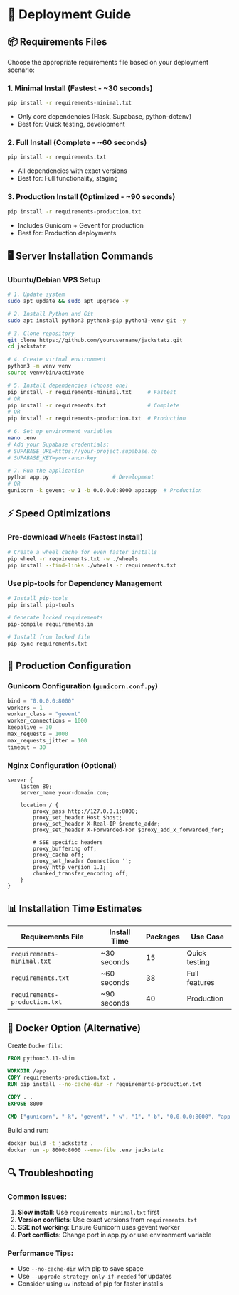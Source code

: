 # 🚀 Deployment Guide

## 📦 Requirements Files

Choose the appropriate requirements file based on your deployment scenario:

### 1. **Minimal Install** (Fastest - ~30 seconds)
```bash
pip install -r requirements-minimal.txt
```
- Only core dependencies (Flask, Supabase, python-dotenv)
- Best for: Quick testing, development

### 2. **Full Install** (Complete - ~60 seconds)
```bash
pip install -r requirements.txt
```
- All dependencies with exact versions
- Best for: Full functionality, staging

### 3. **Production Install** (Optimized - ~90 seconds)
```bash
pip install -r requirements-production.txt
```
- Includes Gunicorn + Gevent for production
- Best for: Production deployments

## 🖥️ Server Installation Commands

### Ubuntu/Debian VPS Setup
```bash
# 1. Update system
sudo apt update && sudo apt upgrade -y

# 2. Install Python and Git
sudo apt install python3 python3-pip python3-venv git -y

# 3. Clone repository
git clone https://github.com/yourusername/jackstatz.git
cd jackstatz

# 4. Create virtual environment
python3 -m venv venv
source venv/bin/activate

# 5. Install dependencies (choose one)
pip install -r requirements-minimal.txt     # Fastest
# OR
pip install -r requirements.txt             # Complete
# OR  
pip install -r requirements-production.txt  # Production

# 6. Set up environment variables
nano .env
# Add your Supabase credentials:
# SUPABASE_URL=https://your-project.supabase.co
# SUPABASE_KEY=your-anon-key

# 7. Run the application
python app.py                    # Development
# OR
gunicorn -k gevent -w 1 -b 0.0.0.0:8000 app:app  # Production
```

## ⚡ Speed Optimizations

### Pre-download Wheels (Fastest Install)
```bash
# Create a wheel cache for even faster installs
pip wheel -r requirements.txt -w ./wheels
pip install --find-links ./wheels -r requirements.txt
```

### Use pip-tools for Dependency Management
```bash
# Install pip-tools
pip install pip-tools

# Generate locked requirements
pip-compile requirements.in

# Install from locked file
pip-sync requirements.txt
```

## 🔧 Production Configuration

### Gunicorn Configuration (`gunicorn.conf.py`)
```python
bind = "0.0.0.0:8000"
workers = 1
worker_class = "gevent"
worker_connections = 1000
keepalive = 30
max_requests = 1000
max_requests_jitter = 100
timeout = 30
```

### Nginx Configuration (Optional)
```nginx
server {
    listen 80;
    server_name your-domain.com;
    
    location / {
        proxy_pass http://127.0.0.1:8000;
        proxy_set_header Host $host;
        proxy_set_header X-Real-IP $remote_addr;
        proxy_set_header X-Forwarded-For $proxy_add_x_forwarded_for;
        
        # SSE specific headers
        proxy_buffering off;
        proxy_cache off;
        proxy_set_header Connection '';
        proxy_http_version 1.1;
        chunked_transfer_encoding off;
    }
}
```

## 📊 Installation Time Estimates

| Requirements File | Install Time | Packages | Use Case |
|------------------|--------------|----------|----------|
| `requirements-minimal.txt` | ~30 seconds | 15 | Quick testing |
| `requirements.txt` | ~60 seconds | 38 | Full features |
| `requirements-production.txt` | ~90 seconds | 40 | Production |

## 🐳 Docker Option (Alternative)

Create `Dockerfile`:
```dockerfile
FROM python:3.11-slim

WORKDIR /app
COPY requirements-production.txt .
RUN pip install --no-cache-dir -r requirements-production.txt

COPY . .
EXPOSE 8000

CMD ["gunicorn", "-k", "gevent", "-w", "1", "-b", "0.0.0.0:8000", "app:app"]
```

Build and run:
```bash
docker build -t jackstatz .
docker run -p 8000:8000 --env-file .env jackstatz
```

## 🔍 Troubleshooting

### Common Issues:
1. **Slow install**: Use `requirements-minimal.txt` first
2. **Version conflicts**: Use exact versions from `requirements.txt`
3. **SSE not working**: Ensure Gunicorn uses gevent worker
4. **Port conflicts**: Change port in app.py or use environment variable

### Performance Tips:
- Use `--no-cache-dir` with pip to save space
- Use `--upgrade-strategy only-if-needed` for updates
- Consider using `uv` instead of pip for faster installs
